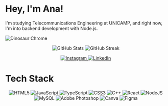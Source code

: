 # Hey, I'm Ana! 

I'm studying Telecommunications Engineering at UNICAMP, and right now, I'm into backend development with Node.js.

<img src="https://dbdzm869oupei.cloudfront.net/img/alfombretaratoli/preview/58927.png" alt="Dinosaur Chrome"/>

<p align="center">
  <img src="https://github-readme-stats.vercel.app/api?username=mpaivaana&theme=swift&hide_border=false&include_all_commits=true&count_private=false" alt="GitHub Stats" />
  <img src="https://github-readme-streak-stats.herokuapp.com/?user=mpaivaana&theme=swift&hide_border=false" alt="GitHub Streak" />
</p>

<p align="center">
  <a href="https://instagram.com/@_apmarqes">
    <img src="https://img.shields.io/badge/Instagram-000000.svg?logo=Instagram&logoColor=white" alt="Instagram" />
  </a>
  <a href="https://linkedin.com/in/https://www.linkedin.com/in/ap-paiva/">
    <img src="https://img.shields.io/badge/LinkedIn-000000.svg?logo=linkedin&logoColor=white" alt="LinkedIn" />
  </a>
</p>

# Tech Stack
<p align="center">
  <img src="https://img.shields.io/badge/html5-000000.svg?style=flat-square&logo=html5&logoColor=white" alt="HTML5" />
  <img src="https://img.shields.io/badge/javascript-000000.svg?style=flat-square&logo=javascript&logoColor=white" alt="JavaScript" />
  <img src="https://img.shields.io/badge/typescript-000000.svg?style=flat-square&logo=typescript&logoColor=white" alt="TypeScript" />
  <img src="https://img.shields.io/badge/css3-000000.svg?style=flat-square&logo=css3&logoColor=white" alt="CSS3" />
  <img src="https://img.shields.io/badge/c++-000000.svg?style=flat-square&logo=c%2B%2B&logoColor=white" alt="C++" />
  <img src="https://img.shields.io/badge/react-000000.svg?style=flat-square&logo=react&logoColor=white" alt="React" />
  <img src="https://img.shields.io/badge/node.js-000000.svg?style=flat-square&logo=node.js&logoColor=white" alt="NodeJS" />
  <img src="https://img.shields.io/badge/mysql-000000.svg?style=flat-square&logo=mysql&logoColor=white" alt="MySQL" />
  <img src="https://img.shields.io/badge/adobephotoshop-000000.svg?style=flat-square&logo=adobephotoshop&logoColor=white" alt="Adobe Photoshop" />
  <img src="https://img.shields.io/badge/Canva-000000.svg?style=flat-square&logo=Canva&logoColor=white" alt="Canva" />
  <img src="https://img.shields.io/badge/figma-000000.svg?style=flat-square&logo=figma&logoColor=white" alt="Figma" />
</p>
